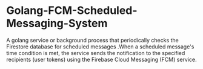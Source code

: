 # Golang-FCM-Scheduled-Messaging-System
A golang service or background process that periodically checks the Firestore database for scheduled messages .When a scheduled message's time condition is met, the service sends the notification to the specified recipients (user tokens) using the Firebase Cloud Messaging (FCM) service.
